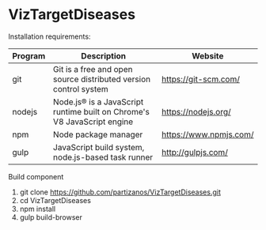 # VizTargetDiseases


Installation requirements:

| Program | Description | Website |
| --- | --- | --- |
| git | Git is a free and open source distributed version control system | https://git-scm.com/  |
| nodejs | Node.js® is a JavaScript runtime built on Chrome's V8 JavaScript engine | https://nodejs.org/ |
| npm | Node package manager| https://www.npmjs.com/ |
| gulp | JavaScript build system, node.js-based task runner | http://gulpjs.com/ |

Build component

1. git clone https://github.com/partizanos/VizTargetDiseases.git 
2. cd VizTargetDiseases
3. npm install
4. gulp build-browser


